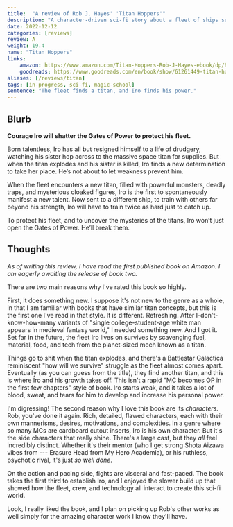 ```yaml
---
title:  "A review of Rob J. Hayes' 'Titan Hoppers'"
description: "A character-driven sci-fi story about a fleet of ships surviving by scavenging off planet-sized titans."
date: 2022-12-12
categories: [reviews]
review: A
weight: 19.4
name: "Titan Hoppers"
links:
    amazon: https://www.amazon.com/Titan-Hoppers-Rob-J-Hayes-ebook/dp/B0B5JDMLQV
    goodreads: https://www.goodreads.com/en/book/show/61261449-titan-hoppers
aliases: [/reviews/titan]
tags: [in-progress, sci-fi, magic-school]
sentence: "The fleet finds a titan, and Iro finds his power."
---
```





## Blurb

**Courage Iro will shatter the Gates of Power to protect his fleet.**

Born talentless, Iro has all but resigned himself to a life of drudgery, watching his sister hop across to the massive space titan for supplies. But when the titan explodes and his sister is killed, Iro finds a new determination to take her place. He’s not about to let weakness prevent him.

When the fleet encounters a new titan, filled with powerful monsters, deadly traps, and mysterious cloaked figures, Iro is the first to spontaneously manifest a new talent. Now sent to a different ship, to train with others far beyond his strength, Iro will have to train twice as hard just to catch up.

To protect his fleet, and to uncover the mysteries of the titans, Iro won’t just open the Gates of Power. He’ll break them.

## Thoughts

*As of writing this review, I have read the first published book on Amazon. I am eagerly awaiting the release of book two.*

There are two main reasons why I've rated this book so highly.

First, it does something new. I suppose it's not new to the genre as a whole, in that I am familiar with books that have similar titan concepts, but this is the first one I've read in that style. It is different. Refreshing. After I-don't-know-how-many variants of "single college-student-age white man appears in medieval fantasy world," I needed something new. And I got it. Set far in the future, the fleet Iro lives on survives by scavenging fuel, material, food, and tech from the planet-sized mech known as a titan.

Things go to shit when the titan explodes, and there's a Battlestar Galactica reminiscent "how will we survive" struggle as the fleet almost comes apart. Eventually (as you can guess from the title), they find another titan, and this is where Iro and his growth takes off. This isn't a rapid "MC becomes OP in the first few chapters" style of book. Iro starts weak, and it takes a lot of blood, sweat, and tears for him to develop and increase his personal power.

I'm digressing! The second reason why I love this book are its *characters.* Rob, you've done it again. Rich, detailed, flawed characters, each with their own mannerisms, desires, motivations, and complexities. In a genre where so many MCs are cardboard cutout inserts, Iro is his own character. But it's the side characters that really shine. There's a large cast, but they *all* feel incredibly distinct. Whether it's their mentor (who I get strong Shota Aizawa vibes from --- Erasure Head from My Hero Academia), or his ruthless, psychotic rival, it's just *so well done*.

On the action and pacing side, fights are visceral and fast-paced. The book takes the first third to establish Iro, and I enjoyed the slower build up that showed how the fleet, crew, and technology all interact to create this sci-fi world.

Look, I really liked the book, and I plan on picking up Rob's other works as well simply for the amazing character work I know they'll have.
